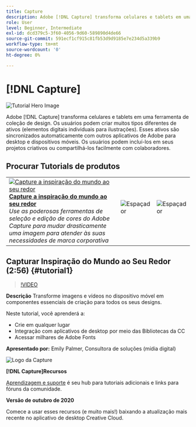 ```yaml
---
title: Capture
description: Adobe [!DNL Capture] transforma celulares e tablets em uma ferramenta de coleção de design
role: User
level: Beginner, Intermediate
exl-id: dcd379c5-3f60-4056-9d60-589890d4de66
source-git-commit: 591ecf1cf915c81fb53d9d9185e7e234d5a339b9
workflow-type: tm+mt
source-wordcount: '0'
ht-degree: 0%

---
```


# [!DNL Capture]

![Tutorial Hero Image](../assets/Capture.jpg)

Adobe [!DNL Capture] transforma celulares e tablets em uma ferramenta de coleção de design. Os usuários podem criar muitos tipos diferentes de ativos (elementos digitais individuais para ilustrações).   Esses ativos são sincronizados automaticamente com outros aplicativos de Adobe para desktop e dispositivos móveis. Os usuários podem incluí-los em seus projetos criativos ou compartilhá-los facilmente com colaboradores.

## Procurar Tutorials de produtos

<table style="table-layout:fixed">
<tr>
 <td>
   <a href="capture.md#tutorial1">
      <img alt="Capture a inspiração do mundo ao seu redor" src="../assets/capture_palmer_thumbnail.jpg" />
   </a>
    <div>
   <a href="capture.md#tutorial1"><strong>Capture a inspiração do mundo ao seu redor</strong></a>
    </div>
    <em>Use as poderosas ferramentas de seleção e edição de cores do Adobe Capture para mudar drasticamente uma imagem para atender às suas necessidades de marca corporativa</em>
    <br>
  </td>
  <td>
    <img alt="Espaçador" src="../assets/Whitespacer.png" />
    <div>
    <br>
  </td>
  <td>
    <img alt="Espaçador" src="../assets/Whitespacer.png" />
    <div>
    <br>
  </td>
</tr>
</table>

## Capturar Inspiração do Mundo ao Seu Redor (2:56) {#tutorial1}

>[!VIDEO](https://video.tv.adobe.com/v/326825?hidetitle=true)

**Descrição**
Transforme imagens e vídeos no dispositivo móvel em componentes essenciais de criação para todos os seus designs.

Neste tutorial, você aprenderá a:
* Crie em qualquer lugar
* Integração com aplicativos de desktop por meio das Bibliotecas da CC
* Acessar milhares de Adobe Fonts

**Apresentado por:**
Emily Palmer, Consultora de soluções (mídia digital)

![Logo da Capture](../assets/ca_appicon_96.png)

**[!DNL Capture]Recursos**

[Aprendizagem e suporte](https://helpx.adobe.com/mobile-apps/help/capture-faq.html) é seu hub para tutoriais adicionais e links para fóruns da comunidade.

**Versão de outubro de 2020**

Comece a usar esses recursos (e muito mais!) baixando a atualização mais recente no aplicativo de desktop Creative Cloud.
